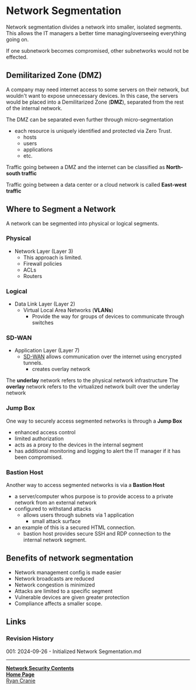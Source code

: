 # Network Segmentation

Network segmentation divides a network into smaller, isolated segments. This allows the IT managers a better time managing/overseeing everything going on.

If one subnetwork becomes compromised, other subnetworks would not be effected.
## Demilitarized Zone (DMZ)
A company may need internet access to some servers on their network, but wouldn't want to expose unnecessary devices. In this case, the servers would be placed into a Demilitarized Zone (**DMZ**), separated from the rest of the internal network. 

The DMZ can be separated even further through micro-segmentation
- each resource is uniquely identified and protected via Zero Trust.
	- hosts
	- users
	- applications
	- etc.

Traffic going between a DMZ and the internet can be classified as **North-south traffic**

Traffic going between a data center or a cloud network is called **East-west traffic**
## Where to Segment a Network
A network can be segmented into physical or logical segments.

### Physical
- Network Layer (Layer 3)
	- This approach is limited.
	- Firewall policies
	- ACLs
	- Routers
### Logical
- Data Link Layer (Layer 2)
	- Virtual Local Area Networks (**VLANs**)
		- Provide the way for groups of devices to communicate through switches

### SD-WAN
- Application Layer (Layer 7)
	- [SD-WAN](https://notes.ryancranie.com/Notes/Network%20Security/SD-WAN) allows communication over the internet using encrypted tunnels.
		- creates overlay network

The **underlay** network refers to the physical network infrastructure
The **overlay** network refers to the virtualized network built over the underlay network
### Jump Box
One way to securely access segmented networks is through a **Jump Box**
- enhanced access control
- limited authorization
- acts as a proxy to the devices in the internal segment
- has additional monitoring and logging to alert the IT manager if it has been compromised.

### Bastion Host
Another way to access segmented networks is via a **Bastion Host**
- a server/computer whos purpose is to provide access to a private network from an external network
- configured to withstand attacks
	- allows users through subnets via 1 application
		- small attack surface
- an example of this is a secured HTML connection.
	- bastion host provides secure SSH and RDP connection to the internal network segment.

## Benefits of network segmentation
- Network management config is made easier
- Network broadcasts are reduced
- Network congestion is minimized
- Attacks are limited to a specific segment
- Vulnerable devices are given greater protection
- Compliance affects a smaller scope.
## Links
### Revision History
001: 2024-09-26 - Initialized Network Segmentation.md

---
<b>[Network Security Contents](https://notes.ryancranie.com/Contents/Network%20Security%20Contents)<br>[Home Page](https://notes.ryancranie.com)<br></b>[Ryan Cranie](https://www.ryancranie.com)